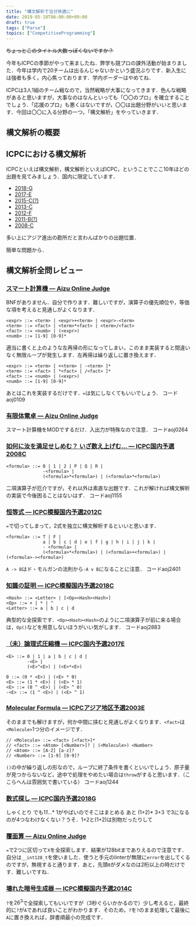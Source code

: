 ```yaml
---
title: "構文解析で当分快適に"
date: 2019-05-10T06:00:00+09:00
draft: true
tags: ["Parse"]
topics: ["CompetitiveProgramming"]
---
```


~~ちょっとこのタイトル大数っぽくないですか？~~

今年もICPCの季節がやって来ましたね．弊学も競プロの課外活動が始まりました．今年は学内で20チームは出るんじゃないかという盛況ぶりです．新入生には強者も多く，内心焦っております．学内ボーダーはやめてね．

ICPCは3人1組のチーム戦なので，当然戦略が大事になってきます．色んな戦略があると思いますが，大事なのはなんといっても「〇〇のプロ」を確立することでしょう．「応援のプロ」も悪くはないですが，〇〇は出題分野がいいと思います．今回は〇〇に入る分野の一つ，「構文解析」をやっていきます．

## 構文解析の概要


## ICPCにおける構文解析

ICPCといえば構文解析，構文解析といえばICPC，ということでここ10年ほどの出題を見てみましょう．国内に限定しています．

- [2018-G][]
- [2017-E][]
- [2015-C(?)][2015-C]
- [2013-C][]
- [2012-F][]
- [2011-B(?)][2011-B]
- [2008-C][]

多い上にアジア進出の勘所だと言わんばかりの出題位置．

簡単な問題から．


## 構文解析全問レビュー
### [スマート計算機 &mdash; Aizu Online Judge][aoj0109]
BNFがありません．自分で作ります．難しいですが，演算子の優先順位や，等価な項を考えると見通しがよくなります．
```
<expr> ::= <term> | <expr>+<term> | <expr>-<term>
<term> ::= <fact> | <term>*<fact> | <term>/<fact>
<fact> ::= <numb> | (<expr>)
<numb> ::= [1-9] [0-9]*
```
適当に書くと上のような左再帰の形になってしまい，このまま実装すると間違いなく無限ループが発生します．左再帰は繰り返しに置き換えます．
```
<expr> ::= <term> [ +<term> | -<term> ]*
<term> ::= <fact> [ *<fact> | /<fact> ]*
<fact> ::= <numb> | (<expr>)
<numb> ::= [1-9] [0-9]*
```
あとはこれを実装するだけです．`=`は気にしなくてもいいでしょう．
コードaoj0109

### [有限体電卓 &mdash; Aizu Online Judge][aoj0264]
スマート計算機をMODでするだけ．入出力が特殊なので注意．
コードaoj0264

### [如何に汝を満足せしめむ？ いざ数え上げむ… &mdash; ICPC国内予選2008C][2008-C]
```
<formula> ::= 0 | 1 | 2 | P | Q | R |
              -<formula> |
              (<formula>*<formula>) | (<formula>*<formula>)
```
二項演算子が厄介ですが，それ以外は素直な出題です．これが解ければ構文解析の実装で今後困ることはないはず．
コードaoj1155

### [恒等式 &mdash; ICPC模擬国内予選2012C][jag2012-C]
`=`で切ってしまって，2式を独立に構文解析するといいと思います．
```
<formula> ::= T | F |
              a | b | c | d | e | f | g | h | i | j | k |
              - <formula> |
              (<formula>*<formula>) | (<formula>+<formula>) | (<formula>-><formula>)
```
`A -> B`はド・モルガンの法則から`-A ∨ B`になることに注意．
コードaoj2401

### [知識の証明 &mdash; ICPC模擬国内予選2018C][jag2018-C]
```
<Hash> ::= <Letter> | [<Op><Hash><Hash>]
<Op> ::= + | * | ^
<Letter> ::= a | b | c | d
```
典型的な全探索です．`<Op><Hash><Hash>`のように二項演算子が前に来る場合は，`Op()`などを用意しないほうがいい気がします．
コードaoj2883

### [（未）論理式圧縮機 &mdash; ICPC国内予選2017E][2017-E]
```
<E> ::= 0 | 1 | a | b | c | d |
        -<E> |
        (<E>^<E>) | (<E>*<E>)
```
```
0 ::= (0 * <E>) | (<E> * 0)
<E> ::= (1 * <E>) | (<E> * 1)
<E> ::= (0 ^ <E>) | (<E> ^ 0)
-<E> ::= (1 ^ <E>) | (<E> ^ 1)
```

### [Molecular Formula &mdash; ICPCアジア地区予選2003E][asia2003-E]
そのままでも解けますが，何か中間に挟むと見通しがよくなります．`<fact>`は`<Molecule>`1つ分のイメージです．
```
// <Molecule> ::= <fact> [<fact>]*
// <fact> ::= <Atom> [<Number>]? | (<Molecule>) <Number>
// <Atom> ::= [A-Z] [a-z]?
// <Number> ::= [1-9] [0-9]?
```
`()`の中が繰り返しの形なので，ループに終了条件を書くといいでしょう．原子量が見つからないなど，途中で処理をやめたい場合は`throw`がすると思います．（ここらへんは雰囲気で書いている）
コードaoj1244

### [数式探し &mdash; ICPC国内予選2018G][2018-G]
しゃくとり
でも1*1*…* 1がやばいのでそこはまとめる
あと
(1+2)* 3+3 で3になるのが4つなわけなくない？うそ．1+2と(1+2)は別物だったりして

### [覆面算 &mdash; Aizu Online Judge][aoj0110]
`=`で2つに区切って`X`を全探索します．結果が128bitまでありえるので注意です．自分は`__int128_t`を使いました．使うと手元のlinterが無限に`error`を出してくるのですが，無視すると通ります．あと，先頭`0`がダメなのは2桁以上の時だけです．難しいですね．

### [壊れた暗号生成器 &mdash; ICPC模擬国内予選2014C][jag2014-C]
`?`を$26^3$で全探索してもいいですが（3秒ぐらいかかるので）少し考えると，最終的に`?`が`A`であれば良いことがわかります．そのため，`?`を`?`のまま処理して最後に`A`に置き換えれば，辞書順最小の完成です．

[2018-G]: https://onlinejudge.u-aizu.ac.jp/challenges/sources/ICPC/Prelim/1630
[2017-E]: https://onlinejudge.u-aizu.ac.jp/challenges/sources/ICPC/Prelim/1620
[2015-C]: https://onlinejudge.u-aizu.ac.jp/challenges/sources/ICPC/Prelim/1602
[2013-C]: https://onlinejudge.u-aizu.ac.jp/challenges/sources/ICPC/Prelim/1188
[2012-F]: https://onlinejudge.u-aizu.ac.jp/challenges/sources/ICPC/Prelim/1184
[2011-B]: https://onlinejudge.u-aizu.ac.jp/challenges/sources/ICPC/Prelim/1173
[2008-C]: https://onlinejudge.u-aizu.ac.jp/challenges/sources/ICPC/Prelim/1155
[aoj0109]: https://onlinejudge.u-aizu.ac.jp/challenges/search/volumes/0109
[asia2003-E]: https://onlinejudge.u-aizu.ac.jp/challenges/sources/ICPC/Regional/1244
[jag2012-C]: https://onlinejudge.u-aizu.ac.jp/challenges/sources/JAG/Prelim/2401
[jag2018-C]: https://onlinejudge.u-aizu.ac.jp/challenges/sources/JAG/Prelim/2883
[aoj0264]: https://onlinejudge.u-aizu.ac.jp/challenges/sources/PCK/Prelim/0264
[aoj0110]: https://onlinejudge.u-aizu.ac.jp/challenges/search/categories/0110
[jag2014-C]: https://onlinejudge.u-aizu.ac.jp/challenges/sources/JAG/Prelim/2584?year=2014
